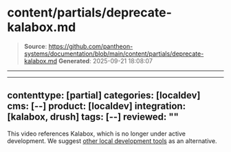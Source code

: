 # content/partials/deprecate-kalabox.md

> **Source**: https://github.com/pantheon-systems/documentation/blob/main/content/partials/deprecate-kalabox.md
> **Generated**: 2025-09-21 18:08:07

---

---
contenttype: [partial]
categories: [localdev]
cms: [--]
product: [localdev]
integration: [kalabox, drush]
tags: [--]
reviewed: ""
---

<Alert title="Warning" type="danger">

This video references Kalabox, which is no longer under active development. We suggest [other local development tools](/guides/local-development) as an alternative.

</Alert>
